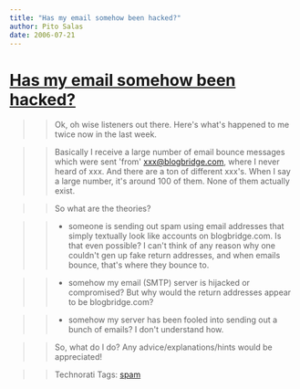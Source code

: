 ```yaml
---
title: "Has my email somehow been hacked?"
author: Pito Salas
date: 2006-07-21
---
```

# [Has my email somehow been hacked?](None)



>>

>> Ok, oh wise listeners out there. Here's what's happened to me twice now in
the last week.

>>

>> Basically I receive a large number of email bounce messages which were sent
'from' xxx@blogbridge.com, where I never heard of xxx. And there are a ton of
different xxx's. When I say a large number, it's around 100 of them. None of
them actually exist.

>>

>> So what are the theories?

>>

>>   * someone is sending out spam using email addresses that simply textually
look like accounts on blogbridge.com. Is that even possible? I can't think of
any reason why one couldn't gen up fake return addresses, and when emails
bounce, that's where they bounce to.

>>

>>   * somehow my email (SMTP) server is hijacked or compromised? But why
would the return addresses appear to be blogbridge.com?

>>

>>   * somehow my server has been fooled into sending out a bunch of emails? I
don't understand how.

>>

>>

>>

>> So, what do I do? Any advice/explanations/hints would be appreciated!

>>

>> Technorati Tags: [spam](<http://www.technorati.com/tag/spam>)


